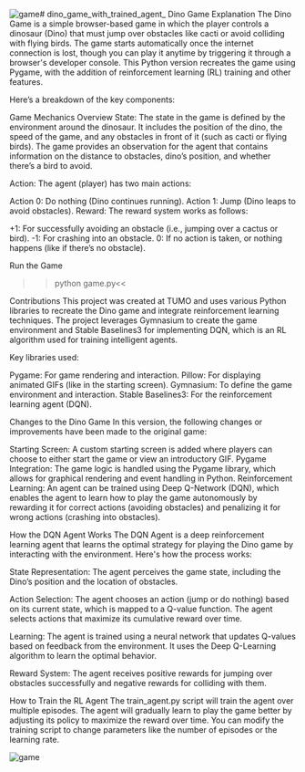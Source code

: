 ![game](https://github.com/user-attachments/assets/da9fb361-8a2e-4704-8d0b-6a623a5a8e5f)# dino_game_with_trained_agent_
Dino Game Explanation
The Dino Game is a simple browser-based game in which the player controls a dinosaur (Dino) that must jump over obstacles like cacti or avoid colliding with flying birds. The game starts automatically once the internet connection is lost, though you can play it anytime by triggering it through a browser's developer console. This Python version recreates the game using Pygame, with the addition of reinforcement learning (RL) training and other features.

Here’s a breakdown of the key components:

Game Mechanics Overview
State: The state in the game is defined by the environment around the dinosaur. It includes the position of the dino, the speed of the game, and any obstacles in front of it (such as cacti or flying birds). The game provides an observation for the agent that contains information on the distance to obstacles, dino’s position, and whether there’s a bird to avoid.

Action: The agent (player) has two main actions:

Action 0: Do nothing (Dino continues running).
Action 1: Jump (Dino leaps to avoid obstacles).
Reward: The reward system works as follows:

+1: For successfully avoiding an obstacle (i.e., jumping over a cactus or bird).
-1: For crashing into an obstacle.
0: If no action is taken, or nothing happens (like if there’s no obstacle).


Run the Game
>>python game.py<<

Contributions
This project was created at TUMO and uses various Python libraries to recreate the Dino game and integrate reinforcement learning techniques. The project leverages Gymnasium to create the game environment and Stable Baselines3 for implementing DQN, which is an RL algorithm used for training intelligent agents.

Key libraries used:

Pygame: For game rendering and interaction.
Pillow: For displaying animated GIFs (like in the starting screen).
Gymnasium: To define the game environment and interaction.
Stable Baselines3: For the reinforcement learning agent (DQN).

Changes to the Dino Game
In this version, the following changes or improvements have been made to the original game:

Starting Screen: A custom starting screen is added where players can choose to either start the game or view an introductory GIF.
Pygame Integration: The game logic is handled using the Pygame library, which allows for graphical rendering and event handling in Python.
Reinforcement Learning: An agent can be trained using Deep Q-Network (DQN), which enables the agent to learn how to play the game autonomously by rewarding it for correct actions (avoiding obstacles) and penalizing it for wrong actions (crashing into obstacles).

How the DQN Agent Works
The DQN Agent is a deep reinforcement learning agent that learns the optimal strategy for playing the Dino game by interacting with the environment. Here's how the process works:

State Representation: The agent perceives the game state, including the Dino’s position and the location of obstacles.

Action Selection: The agent chooses an action (jump or do nothing) based on its current state, which is mapped to a Q-value function. The agent selects actions that maximize its cumulative reward over time.

Learning: The agent is trained using a neural network that updates Q-values based on feedback from the environment. It uses the Deep Q-Learning algorithm to learn the optimal behavior.

Reward System: The agent receives positive rewards for jumping over obstacles successfully and negative rewards for colliding with them.


How to Train the RL Agent
The train_agent.py script will train the agent over multiple episodes. The agent will gradually learn to play the game better by adjusting its policy to maximize the reward over time. You can modify the training script to change parameters like the number of episodes or the learning rate.


![game](https://github.com/user-attachments/assets/1d063072-59fb-4937-afd9-73b7af77c698)



